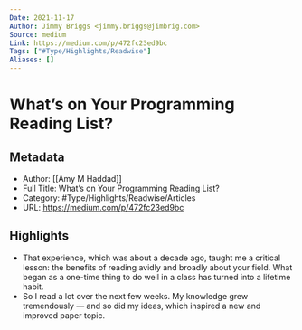 ```yaml
---
Date: 2021-11-17
Author: Jimmy Briggs <jimmy.briggs@jimbrig.com>
Source: medium
Link: https://medium.com/p/472fc23ed9bc
Tags: ["#Type/Highlights/Readwise"]
Aliases: []
---
```

# What’s on Your Programming Reading List?

## Metadata
- Author: [[Amy M Haddad]]
- Full Title: What’s on Your Programming Reading List?
- Category: #Type/Highlights/Readwise/Articles
- URL: https://medium.com/p/472fc23ed9bc

## Highlights
- That experience, which was about a decade ago, taught me a critical lesson: the benefits of reading avidly and broadly about your field. What began as a one-time thing to do well in a class has turned into a lifetime habit.
- So I read a lot over the next few weeks. My knowledge grew tremendously — and so did my ideas, which inspired a new and improved paper topic.
